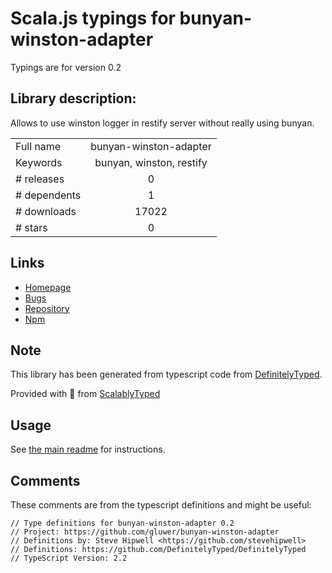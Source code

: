 
# Scala.js typings for bunyan-winston-adapter

Typings are for version 0.2

## Library description:
Allows to use winston logger in restify server without really using bunyan.

|                    |                 |
| ------------------ | :-------------: |
| Full name          | bunyan-winston-adapter |
| Keywords           | bunyan, winston, restify |
| # releases         | 0 |
| # dependents       | 1 |
| # downloads        | 17022 |
| # stars            | 0 |

## Links
- [Homepage](https://github.com/gluwer/bunyan-winston-adapter#readme)
- [Bugs](https://github.com/gluwer/bunyan-winston-adapter/issues)
- [Repository](https://github.com/gluwer/bunyan-winston-adapter)
- [Npm](https://www.npmjs.com/package/bunyan-winston-adapter)
    


## Note
This library has been generated from typescript code from [DefinitelyTyped](https://definitelytyped.org).

Provided with :purple_heart: from [ScalablyTyped](https://github.com/oyvindberg/ScalablyTyped)

## Usage
See [the main readme](../../readme.md) for instructions.

## Comments

These comments are from the typescript definitions and might be useful:
```
// Type definitions for bunyan-winston-adapter 0.2
// Project: https://github.com/gluwer/bunyan-winston-adapter
// Definitions by: Steve Hipwell <https://github.com/stevehipwell>
// Definitions: https://github.com/DefinitelyTyped/DefinitelyTyped
// TypeScript Version: 2.2

```

